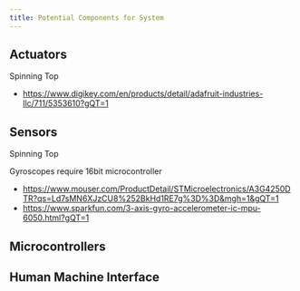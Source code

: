 ```yaml
---
title: Potential Components for System
---
```


## Actuators

Spinning Top

- https://www.digikey.com/en/products/detail/adafruit-industries-llc/711/5353610?gQT=1

## Sensors

Spinning Top

Gyroscopes require 16bit microcontroller

- https://www.mouser.com/ProductDetail/STMicroelectronics/A3G4250DTR?qs=Ld7sMN6XJzCU8%252BkHd1RE7g%3D%3D&mgh=1&gQT=1
- https://www.sparkfun.com/3-axis-gyro-accelerometer-ic-mpu-6050.html?gQT=1

## Microcontrollers



## Human Machine Interface
